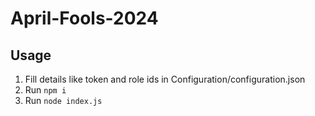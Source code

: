 # April-Fools-2024

## Usage
1. Fill details like token and role ids in Configuration/configuration.json
2. Run `npm i`
3. Run `node index.js`
